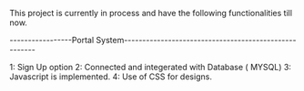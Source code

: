 This project is currently in process and have the following functionalities till now.

-----------------Portal System------------------------------------------------------

1: Sign Up option
2: Connected and integerated with Database ( MYSQL)
3: Javascript is implemented.
4: Use of CSS for designs.
